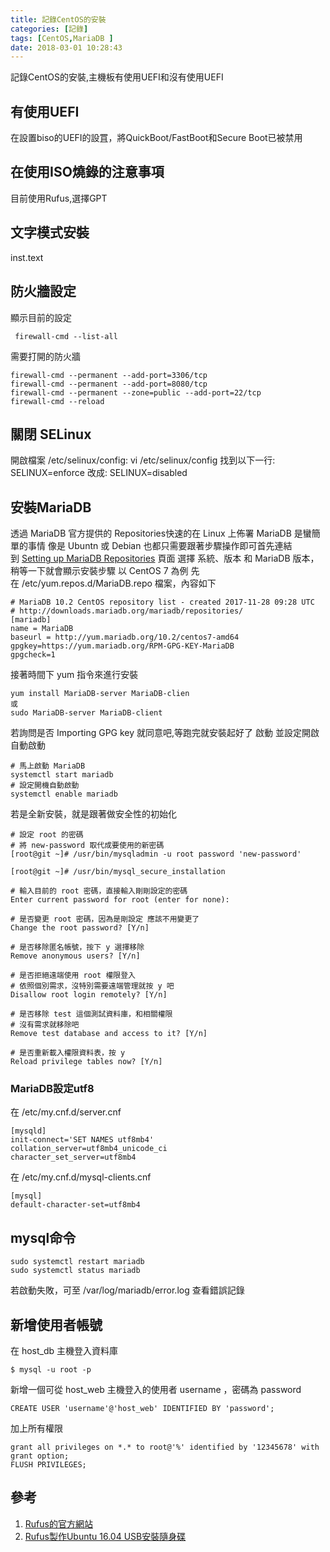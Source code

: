 ```yaml
---
title: 記錄CentOS的安裝
categories: [記錄]
tags: [CentOS,MariaDB ]
date: 2018-03-01 10:28:43
---
```

  記錄CentOS的安裝,主機板有使用UEFI和沒有使用UEFI
## 有使用UEFI
  在設置biso的UEFI的設罝，將QuickBoot/FastBoot和Secure Boot已被禁用
## 在使用ISO燒錄的注意事項
  目前使用Rufus,選擇GPT
## 文字模式安裝
   inst.text  
## 防火牆設定
顯示目前的設定
```
 firewall-cmd --list-all
```
需要打開的防火牆
```
firewall-cmd --permanent --add-port=3306/tcp
firewall-cmd --permanent --add-port=8080/tcp
firewall-cmd --permanent --zone=public --add-port=22/tcp
firewall-cmd --reload
```
## 關閉 SELinux
開啟檔案 /etc/selinux/config:
 vi /etc/selinux/config
找到以下一行:
SELINUX=enforce
改成:
SELINUX=disabled

## 安裝MariaDB 
  透過 MariaDB 官方提供的 Repositories快速的在 Linux 上佈署 MariaDB 是蠻簡單的事情
像是 Ubuntn 或 Debian 也都只需要跟著步驟操作即可首先連結到 [Setting up MariaDB Repositories](https://downloads.mariadb.org/mariadb/repositories/#mirror=ossplanet) 頁面
選擇 系統、版本 和 MariaDB 版本，稍等一下就會顯示安裝步驟
以 CentOS 7 為例
先在 /etc/yum.repos.d/MariaDB.repo 檔案，內容如下
```
# MariaDB 10.2 CentOS repository list - created 2017-11-28 09:28 UTC
# http://downloads.mariadb.org/mariadb/repositories/
[mariadb]
name = MariaDB
baseurl = http://yum.mariadb.org/10.2/centos7-amd64
gpgkey=https://yum.mariadb.org/RPM-GPG-KEY-MariaDB
gpgcheck=1
```
接著時間下 yum 指令來進行安裝
```
yum install MariaDB-server MariaDB-clien
或
sudo MariaDB-server MariaDB-client
```
若詢問是否 Importing GPG key 就同意吧,等跑完就安裝起好了
啟動 並設定開啟 自動啟動
```
# 馬上啟動 MariaDB
systemctl start mariadb
# 設定開機自動啟動
systemctl enable mariadb
```
若是全新安裝，就是跟著做安全性的初始化
```
# 設定 root 的密碼
# 將 new-password 取代成要使用的新密碼
[root@git ~]# /usr/bin/mysqladmin -u root password 'new-password'
 
[root@git ~]# /usr/bin/mysql_secure_installation
 
# 輸入目前的 root 密碼，直接輸入剛剛設定的密碼
Enter current password for root (enter for none):
 
# 是否變更 root 密碼，因為是剛設定 應該不用變更了
Change the root password? [Y/n]
 
# 是否移除匿名帳號，按下 y 選擇移除
Remove anonymous users? [Y/n]
 
# 是否拒絕遠端使用 root 權限登入
# 依照個別需求，沒特別需要遠端管理就按 y 吧
Disallow root login remotely? [Y/n]
 
# 是否移除 test 這個測試資料庫，和相關權限
# 沒有需求就移除吧
Remove test database and access to it? [Y/n]
 
# 是否重新載入權限資料表，按 y
Reload privilege tables now? [Y/n]

```
### MariaDB設定utf8
在  /etc/my.cnf.d/server.cnf
```
[mysqld]
init-connect='SET NAMES utf8mb4'
collation_server=utf8mb4_unicode_ci
character_set_server=utf8mb4
``` 
在 /etc/my.cnf.d/mysql-clients.cnf
```
[mysql]
default-character-set=utf8mb4

```
## mysql命令
```
sudo systemctl restart mariadb
sudo systemctl status mariadb
```
若啟動失敗，可至 /var/log/mariadb/error.log 查看錯誤記錄
## 新增使用者帳號
在 host_db 主機登入資料庫
```
$ mysql -u root -p
```
新增一個可從 host_web 主機登入的使用者 username ，密碼為 password
```
CREATE USER 'username'@'host_web' IDENTIFIED BY 'password';
```
加上所有權限
```
grant all privileges on *.* to root@'%' identified by '12345678' with grant option;
FLUSH PRIVILEGES;
```

## 參考  

1. [Rufus的官方網站](https://rufus.akeo.ie/?locale=zh_TW)
2. [Rufus製作Ubuntu 16.04 USB安裝隨身碟](http://blog.xuite.net/yh96301/blog/450717778-Rufus%E8%A3%BD%E4%BD%9CUbuntu+16.04+USB%E5%AE%89%E8%A3%9D%E9%9A%A8%E8%BA%AB%E7%A2%9F)